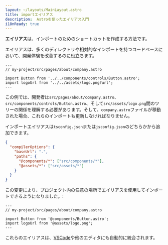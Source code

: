 ```yaml
---
layout: ~/layouts/MainLayout.astro
title: importエイリアス
description:  Astroを使ったエイリアス入門
i18nReady: true
---
```


**エイリアス**は、インポートのためのショートカットを作成する方法です。

エイリアスは、多くのディレクトリや相対的なインポートを持つコードベースにおいて、開発体験を改善するのに役立ちます。

```astro
---
// my-project/src/pages/about/company.astro

import Button from '../../components/controls/Button.astro';
import logoUrl from '../../assets/logo.png?url';
---
```

この例では、開発者は`src/pages/about/company.astro`、`src/components/controls/Button.astro`、そして`src/assets/logo.png`間のツリーの関係を理解する必要があります。そして、`company.astro`ファイルが移動された場合、これらのインポートも更新しなければなりません。

インポートエイリアスは`tsconfig.json`または`jsconfig.json`のどちらかから追加できます。

```json
{
  "compilerOptions": {
    "baseUrl": ".",
    "paths": {
      "@components/*": ["src/components/*"],
      "@assets/*": ["src/assets/*"]
    }
  }
}
```

この変更により、プロジェクト内の任意の場所でエイリアスを使用してインポートできるようになりました。:

```astro
---
// my-project/src/pages/about/company.astro

import Button from '@components/Button.astro';
import logoUrl from '@assets/logo.png';
---
```

これらのエイリアスは、[VSCode](https://code.visualstudio.com/docs/languages/jsconfig)や他のエディタにも自動的に統合されます。
